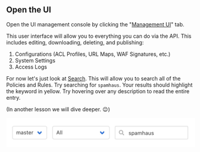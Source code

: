 ## Open the UI

Open the UI management console by clicking the "[Management UI](https://[[HOST_SUBDOMAIN]]-30080-[[KATACODA_HOST]].environments.katacoda.com)" tab.

This user interface will allow you to everything you can do via the API. This includes editing, downloading, deleting, and publishing:

1. Configurations (ACL Profiles, URL Maps, WAF Signatures, etc.)
1. System Settings
1. Access Logs

For now let's just look at [Search](https://[[HOST_SUBDOMAIN]]-30080-[[KATACODA_HOST]].environments.katacoda.com/search). This will allow you to search all of the Policies and Rules. Try searching for `spamhaus`. Your results should highlight the keyword in yellow. Try hovering over any description to read the entire entry.

(In another lesson we will dive deeper. 😉)

![Access Log](./assets/curiefense-ui-search.jpg)